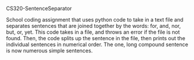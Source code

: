 CS320-SentenceSeparator

School coding assignment that uses python code to take in a text file and separates sentences that are joined together by the words: for, and, nor, but, or, yet. 
This code takes in a file, and throws an error if the file is not found.  Then, the code splits up the sentence in the file, then prints out the individual sentences
in numerical order. The one, long compound sentence is now numerous simple sentences. 
